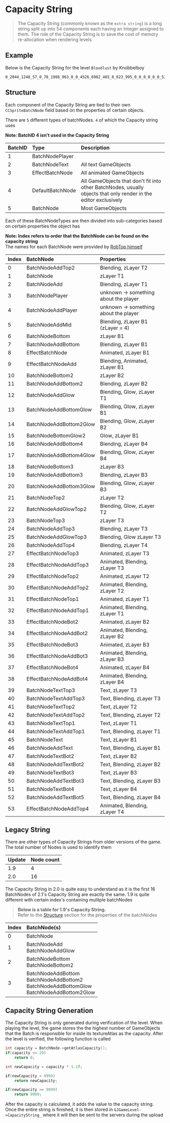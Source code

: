 # Capacity String

> The Capacity String (commonly known as the `extra string`) is a long string split up into 54 components each having an Integer assigned to them. The role of the Capacity String is to save the cost of memory re-allocation when rendering levels

## Example

Below is the Capacity String for the level `Bloodlust` by Knobbelboy

    0_2044_1248_57_0_70_1988_963_0_0_4526_6982_465_0_623_995_0_0_0_0_0_0_53_0_0_0_0_0_0_0_0_0_35_105_38_0_0_0_0_0_0_0_0_0_294_1173_38_0_0_0_0_0_0_0_0  

## Structure

Each component of the Capacity String are tied to their own `CCSpriteBatchNode` field based on the properties of certain objects.

There are `5` different types of batchNodes. `4` of which the Capacity string uses

**Note: BatchID 4 isn't used in the Capacity String**

| BatchID | Type | Description |
|:--------|:-----|:------------|
| 1 | BatchNodePlayer | |
| 2 | BatchNodeText | All text GameObjects |
| 3 | EffectBatchNode | All animated GameObjects |
| 4 | DefaultBatchNode | All GameObjects that don't fit into other BatchNodes, usually objects that only render in the editor exclusively |
| 5 | BatchNode | Most GameObjects |

Each of these BatchNodeTypes are then divided into sub-categories based on certain properties the object has

**Note: Index refers to order that the BatchNode can be found on the capacity string**  
The names for each BatchNode were provided by [RobTop himself](https://twitter.com/RobTopGames/status/1415783982621413376?s=20)

| Index | BatchNode | Properties |
|:------|:----------|:-----------|
| 0 | BatchNodeAddTop2 | Blending, zLayer T2 |
| 1 | BatchNode | zLayer T1 |
| 2 | BatchNodeAdd | Blending, zLayer T1 |
| 3 | BatchNodePlayer | unknown -> something about the player |
| 4 | BatchNodeAddPlayer | unknown -> something about the player |
| 5 | BatchNodeAddMid | Blending, zLayer B1 (zLayer = 4)|
| 6 | BatchNodeBottom | zLayer B1 |
| 7 | BatchNodeAddBottom | Blending, zLayer B1 |
| 8 | EffectBatchNode | Animated, zLayer B1 |
| 9 | EffectBatchNodeAdd | Blending, Animated, zLayer B1 |
| 10 | BatchNodeBottom2 | zLayer B2 |
| 11 | BatchNodeAddBottom2 | Blending, zLayer B2 |
| 12 | BatchNodeAddGlow | Blending, Glow, zLayer T1 |
| 13 | BatchNodeAddBottomGlow | Blending, Glow, zLayer B1 | 
| 14 | BatchNodeAddBottom2Glow | Blending, Glow, zLayer B2 | 
| 15 | BatchNodeBottomGlow2 | Glow, zLayer B1 | 
| 16 | BatchNodeAddBottom4 | Blending, zLayer B4 |
| 17 | BatchNodeAddBottom4Glow | Blending, Glow, zLayer B4 |
| 18 | BatchNodeBottom3 | zLayer B3 |
| 19 | BatchNodeAddBottom3 | Blending, zLayer B3 |
| 20 | BatchNodeAddBottom3Glow | Blending, Glow, zLayer B3 |
| 21 | BatchNodeTop2 | zLayer T2 |
| 22 | BatchNodeAddGlowTop2 | Blending, Glow, zLayer T2 |
| 23 | BatchNodeTop3 | zLayer T3 |
| 24 | BatchNodeAddTop3 | Blending, zLayer T3 |
| 25 | BatchNodeAddGlowTop3 | Blending, Glow zLayer T3 |
| 26 | BatchNodeAddTop4 | Blending, zLayer T4 |
| 27 | EffectBatchNodeTop3 | Animated, zLayer T3 |
| 28 | EffectBatchNodeAddTop3 | Animated, Blending, zLayer T3 |
| 29 | EffectBatchNodeTop2 | Animated, zLayer T2 |
| 30 | EffectBatchNodeAddTop2 | Animated, Blending, zLayer T2 |
| 31 | EffectBatchNodeTop1 | Animated, zLayer T1 |
| 32 | EffectBatchNodeAddTop1 | Animated, Blending, zLayer T1 |
| 33 | EffectBatchNodeBot2 | Animated, zLayer B2 |
| 34 | EffectBatchNodeAddBot2 | Animated, Blending, zLayer B2 |
| 35 | EffectBatchNodeBot3 | Animated, zLayer B3 |
| 36 | EffectBatchNodeAddBot3 | Animated, Blending, zLayer B3 |
| 37 | EffectBatchNodeBot4 | Animated, zLayer B4 |
| 38 | EffectBatchNodeAddBot4 | Animated, Blending, zLayer B4 |
| 39 | BatchNodeTextTop3 | Text, zLayer T3 |
| 40 | BatchNodeTextAddTop3 | Text, Blending, zLayer T3 |
| 41 | BatchNodeTextTop2 | Text, zLayer T2 |
| 42 | BatchNodeTextAddTop2 | Text, Blending, zLayer T2 |
| 43 | BatchNodeTextTop1 | Text, zLayer T1 |
| 44 | BatchNodeTextAddTop1 | Text, Blending, zLayer T1 |
| 45 | BatchNodeText | Text, zLayer B1 |
| 46 | BatchNodeAddText | Text, Blending, zLayer B1 |
| 47 | BatchNodeTextBot2 | Text, zLayer B2 |
| 48 | BatchNodeAddTextBot2 | Text, Blending, zLayer B2 |
| 49 | BatchNodeTextBot3 | Text, zLayer B3 |
| 50 | BatchNodeAddTextBot3 | Text, Blending, zLayer B3 |
| 51 | BatchNodeTextBot4 | Text, zLayer B4 |
| 52 | BatchNodeAddTextBot5 | Text, Blending, zLayer B4 |
| 53 | EffectBatchNodeAddTop4 | Animated, Blending, zLayer T4 |


## Legacy String

There are other types of Capacity Strings from older versions of the game. The total number of Nodes is used to identify them

| Update | Node count |
|:-------|:-----------|
| 1.9 | 4 |
| 2.0 | 16 |

The Capacity String in 2.0 is quite easy to understand as it is the first 16 BatchNodes of 2.1's Capacity String are exactly the same. 1.9 is quite different with certain index's containing mulitple batchNodes
 
> **Below is a table for 1.9's Capacity String.**  
> Refer to the [Structure](/resources/client/level-components/Capacity-string?id=structure) section for the properties of the batchNodes

| Index | BatchNode(s) |
|:------|:-------------|
| 0 | BatchNode |
| 1 | BatchNodeAdd</br> BatchNodeAddGlow |
| 2 | BatchNodeBottom</br> BatchNodeBottom2 |
| 3 | BatchNodeAddBottom</br> BatchNodeAddBottom2</br> BatchNodeAddBottomGlow</br> BatchNodeAddBottom2Glow |

## Capacity String Generation

The Capacity String is only generated during verification of the level. When playing the level, the game stores the the highest number of GameObjects that the Batch is responsible for inside its textureAtlas as the capacity. After the level is verified, the following function is called

```cpp
int capacity = BatchNode->getAtlasCapacity();
if(capacity <= 29) 
    return 0;

int newCapacity = capacity * 1.1f;

if(newCapacity < 9999) 
    return newCapacity;

if(newCapacity >= 9999) 
    return 9999;
 ```

After the capacity is calculated, it adds the value to the capacity string. Once the entire string is finished, it is then stored in `GJGameLevel->CapacityString_` where it will then be sent to the servers during the upload

<!-- 

enum BatchType {
    BatchNodePlayer = 1, // Stuff regarding player -> investigate
    BatchNodeText = 2, // text object
    EffectBatchNode = 3, // animated objects
    DefaultBatchNode = 4, // stuff that arent in other batchNodes added here: ie. trigger objects
    BatchNode = 5 // any gameobject that doesnt fit into the other categories
};




-->